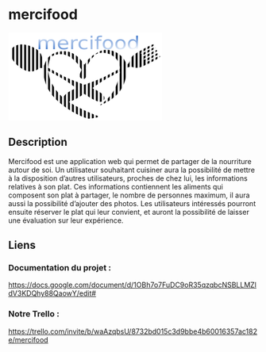# mercifood

![mercifood](doc/img/logo.png)

## Description
Mercifood est une application web qui permet de partager de la nourriture autour de soi.  Un utilisateur souhaitant cuisiner aura la possibilité de mettre à la disposition d’autres utilisateurs, proches de chez lui, les informations relatives à son plat.  Ces informations contiennent les aliments qui composent son plat à partager, le nombre de personnes maximum, il aura aussi la possibilité d’ajouter des photos. 
Les utilisateurs intéressés pourront ensuite réserver le plat qui leur convient, et auront la possibilité de laisser une évaluation sur leur expérience.


## Liens 
### Documentation du projet :  
https://docs.google.com/document/d/1OBh7o7FuDC9oR35qzqbcNSBLLMZldV3KDQhy88QaowY/edit#
### Notre Trello : 
https://trello.com/invite/b/waAzqbsU/8732bd015c3d9bbe4b60016357ac182e/mercifood
